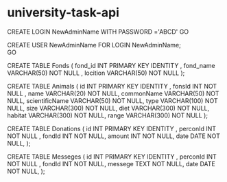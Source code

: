 # university-task-api

CREATE LOGIN NewAdminName WITH PASSWORD ='ABCD'
GO

CREATE USER NewAdminName FOR LOGIN NewAdminName;  
GO

CREATE TABLE Fonds
(
fond_id INT PRIMARY KEY IDENTITY ,
fond_name VARCHAR(50) NOT NULL ,
locition VARCHAR(50) NOT NULL
);

CREATE TABLE Animals
(
id INT PRIMARY KEY IDENTITY ,
fonsId INT NOT NULL ,
name VARCHAR(20) NOT NULL,
commonName VARCHAR(50) NOT NULL,
scientificName VARCHAR(50) NOT NULL,
type VARCHAR(100) NOT NULL,
size VARCHAR(300) NOT NULL,
diet VARCHAR(300) NOT NULL,
habitat VARCHAR(300) NOT NULL,
range VARCHAR(300) NOT NULL
);

CREATE TABLE Donations
(
id INT PRIMARY KEY IDENTITY ,
perconId INT NOT NULL ,
fondId INT NOT NULL,
amount INT NOT NULL,
date DATE NOT NULL,
);

CREATE TABLE Messeges
(
id INT PRIMARY KEY IDENTITY ,
perconId INT NOT NULL ,
fondId INT NOT NULL,
messege TEXT NOT NULL,
date DATE NOT NULL,
);
